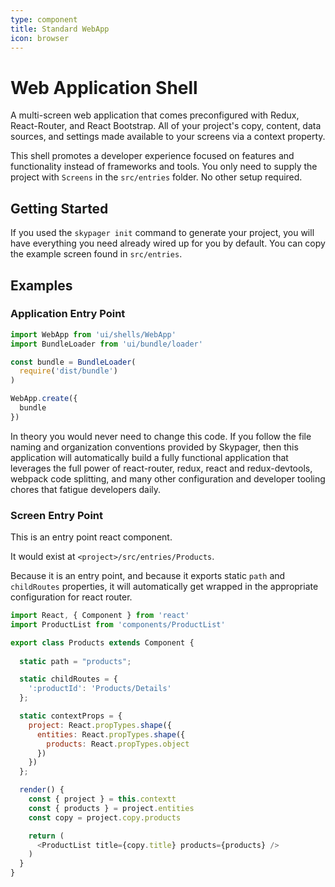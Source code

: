 ```yaml
---
type: component
title: Standard WebApp
icon: browser
---
```


# Web Application Shell

A multi-screen web application that comes preconfigured with Redux, React-Router, and React Bootstrap.  All of your project's copy, content, data sources, and settings made available to your screens via a context property.

This shell promotes a developer experience focused on features and functionality instead of frameworks and tools.  You only need to supply the project with `Screens` in the `src/entries` folder.  No other setup required.

## Getting Started

If you used the `skypager init` command to generate your project, you will have everything you need already wired up for you by default.  You can copy the example screen found in `src/entries`.

## Examples

### Application Entry Point

```js
import WebApp from 'ui/shells/WebApp'
import BundleLoader from 'ui/bundle/loader'

const bundle = BundleLoader(
  require('dist/bundle')
)

WebApp.create({
  bundle
})
```

In theory you would never need to change this code.  If you follow the file naming and organization conventions provided by Skypager, then this application will automatically build a fully functional application that leverages the full power of react-router, redux, react and redux-devtools, webpack code splitting, and many other configuration and developer tooling chores that fatigue developers daily.  

### Screen Entry Point

This is an entry point react component.  

It would exist at `<project>/src/entries/Products`.

Because it is an entry point, and because it exports static `path` and `childRoutes` properties, it will automatically get wrapped in the appropriate configuration for react router.

```js
import React, { Component } from 'react'
import ProductList from 'components/ProductList'

export class Products extends Component {
  
  static path = "products";

  static childRoutes = {
    ':productId': 'Products/Details'
  };

  static contextProps = {
    project: React.propTypes.shape({
      entities: React.propTypes.shape({
        products: React.propTypes.object
      })
    })
  };

  render() {
    const { project } = this.contextt
    const { products } = project.entities
    const copy = project.copy.products

    return (
      <ProductList title={copy.title} products={products} />
    )
  }
}
```

